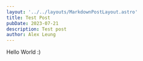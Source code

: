 ```yaml
---
layout: '../../layouts/MarkdownPostLayout.astro'
title: Test Post
pubDate: 2023-07-21
description: Test post
author: Alex Leung
---
```


Hello World
:)